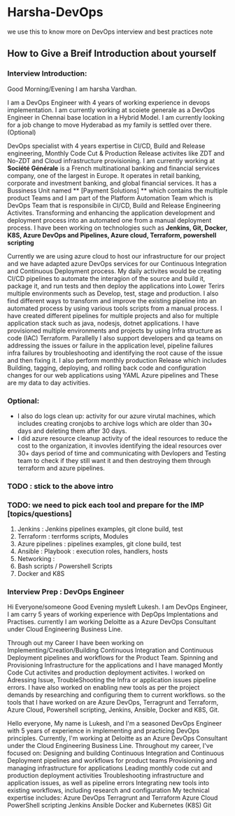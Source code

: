 # Harsha-DevOps
we use this to know more on DevOps interview and best practices note 
## How to Give a Breif Introduction about yourself 
### Interview Introduction:

Good Morning/Evening I am harsha Vardhan. 

I am a DevOps Engineer with 4 years of working experience in devops implementation. I am currently working at scoiete generale as a DevOps Engineer in Chennai base location in a Hybrid Model. 
I am currently looking for a job change to move Hyderabad as my family is settled over there. (Optional)

DevOps specialist with 4 years expertise in CI/CD, Build and Release engineering, Monthly Code Cut & Production Release activites like ZDT and No-ZDT and Cloud infrastructure provisioning. I am currently working at **Société Générale** is a French multinational banking and financial services company, one of the largest in Europe. It operates in retail banking, corporate and investment banking, and global financial services.
It has a Bussiness Unit named ** [Payment Solutions] ** which contains the multiple product Teams and I am part of the Platform Automation Team which is DevOps Team that is responsibile in CI/CD, Build and Release Engineering Activites.
Transforming and enhancing the application development and deployment process into an automated one from a manual deployment process. 
I have been working on technologies such as **Jenkins, Git, Docker, K8S, Azure DevOps and Pipelines, Azure cloud, Terraform, powershell scripting**



Currently we are using azure cloud to host our infrastructure for our project and we have adapted azure DevOps services for our Continuous Integration and Continuous Deployment process. My daily activites would be creating CI/CD pipelines to automate the interagion of the source and build it, package it, and run tests and then deploy the applications into Lower Terirs multiple environments such as Develop, test, stage and production. I also find different ways to transform and improve the existing pipeline into an automated process by using various tools scripts from a manual process. I have created different pipelines for multiple projects and also for multiple application stack such as java, nodesjs, dotnet applications. I have provisioned multiple environments and projects by using Infra structure as code (IAC) Terraform. 
Parallelly I also support developers and qa teams on addressing the issues or failure in the application level, pipeline failures infra failures by troubleshooting and identifying the root cause of the issue and then fixing it. I also perform monthly production Release which includes Building, tagging, deploying, and rolling back code and configuration changes for our web applications using YAML Azure pipelines and These are my data to day activities.  

### Optional:
* I also do logs clean up: activity for our azure virutal machines, which includes creating cronjobs to archive logs which are older than 30+ days and deleting them after 30 days.
* I did azure resource cleanup activity of the ideal resources to reduce the cost to the organization, it invovles identifying the ideal resources over 30+ days period of time and communicating with Devlopers and Testing team to check if they still want it and then destroying them through terraform and azure pipelines.

### TODO : stick to the above intro
### TODO:  we need to pick each tool and prepare for the IMP [topics/questions]
1. Jenkins : Jenkins pipelines examples, git clone build, test
2. Terraform : terrforms scripts, Modules 
3. Azure pipelines : pipelines examples, git clone build, test
4. Ansible : Playbook : execution roles, handlers, hosts 
5. Networking : 
6. Bash scripts / Powershell Scripts 
7. Docker and K8S


### Interview Prep : DevOps Engineer
Hi Everyone/someone Good Evening  mysleft Lukesh. 
I am DevOps Engineer, I am carry 5 years of working experience with DepOps Implentations and Practises.
currently I am working Deloitte as a Azure DevOps Consultant under Cloud Engineering Business Line.
 
Through out my Career I have been working on Implementing/Creation/Building Continuous Integration and Continuous Deployment pipelines and workflows for the Product Team.
Spinning and Provisioning Infrastructure for the applications and I have managed Montly Code Cut activites and production deployment activites.
I worked on Adressing Issue, TroubleShooting the Infra or application issues pipeline errors.
I have also worked on enabling new tools as per the project demands by researching and configuring them to current workflows.
so the tools that I have worked on are Azure DevOps, Terragrunt and Terraform, Azure Cloud, Powershell scripting, Jenkins, Ansible, Docker and K8S, Git.

Hello everyone,
My name is Lukesh, and I'm a seasoned DevOps Engineer with 5 years of experience in implementing and practicing DevOps principles. Currently, I'm working at Deloitte as an Azure DevOps Consultant under the Cloud Engineering Business Line.
Throughout my career, I've focused on:
Designing and building Continuous Integration and Continuous Deployment pipelines and workflows for product teams
Provisioning and managing infrastructure for applications
Leading monthly code cut and production deployment activities
Troubleshooting infrastructure and application issues, as well as pipeline errors
Integrating new tools into existing workflows, including research and configuration
My technical expertise includes:
Azure DevOps
Terragrunt and Terraform
Azure Cloud
PowerShell scripting
Jenkins
Ansible
Docker and Kubernetes (K8S)
Git

